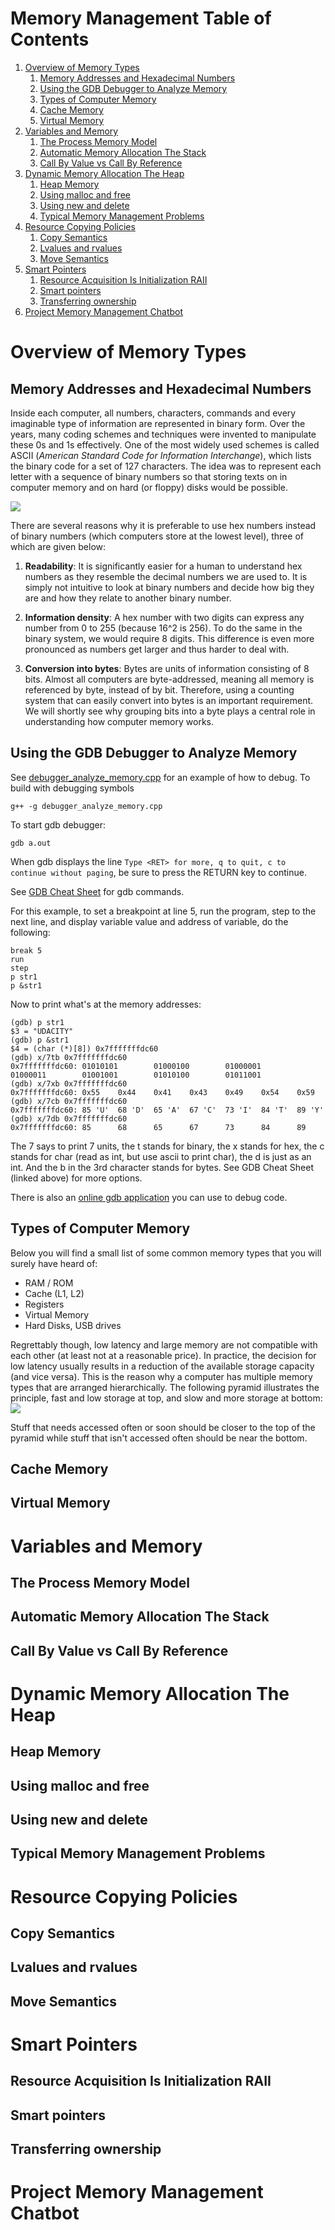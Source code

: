 # Memory Management Table of Contents
1. [Overview of Memory Types](#overview-of-memory-types)
	1. [Memory Addresses and Hexadecimal Numbers](#memory-addresses-and-hexadecimal-numbers)
	2. [Using the GDB Debugger to Analyze Memory](#Using-the-GDB-Debugger-to-Analyze-Memory)
	3. [Types of Computer Memory](#Types-of-Computer-Memory)
	4. [Cache Memory](#Cache-Memory)
	5. [Virtual Memory](#Virtual-Memory)
2. [Variables and Memory](#Variables-and-Memory)
	1. [The Process Memory Model](#The-Process-Memory-Model)
	2. [Automatic Memory Allocation The Stack](#Automatic-Memory-Allocation-The-Stack)
	3. [Call By Value vs Call By Reference](#Call-By-Value-vs-Call-By-Reference)
3. [Dynamic Memory Allocation The Heap](#Dynamic-Memory-Allocation-The-Heap)
	1. [Heap Memory](#Heap-Memory)
	2. [Using malloc and free](#Using-malloc-and-free)
	3. [Using new and delete](#Using-new-and-delete)
	4. [Typical Memory Management Problems](#Typical-Memory-Management-Problems)
4. [Resource Copying Policies](#Resource-Copying-Policies)
	1. [Copy Semantics](#Copy-Semantics)
	2. [Lvalues and rvalues](#Lvalues-and-rvalues)
	3. [Move Semantics](#Move-Semantics)
5. [Smart Pointers](#Smart-Pointers)
	1. [Resource Acquisition Is Initialization RAII](#Resource-Acquisition-Is-Initialization-RAII)
	2. [Smart pointers](#Smart-pointers)
	3. [Transferring ownership](#Transferring-ownership)
6. [Project Memory Management Chatbot](#Project-Memory-Management-Chatbot)

# Overview of Memory Types
## Memory Addresses and Hexadecimal Numbers

Inside each computer, all numbers, characters, commands and every imaginable type of information are represented in binary form. Over the years, many coding schemes and techniques were invented to manipulate these 0s and 1s effectively. One of the most widely used schemes is called ASCII (_American Standard Code for Information Interchange_), which lists the binary code for a set of 127 characters. The idea was to represent each letter with a sequence of binary numbers so that storing texts on in computer memory and on hard (or floppy) disks would be possible.

![](images/ascii-table-black.png)

There are several reasons why it is preferable to use hex numbers instead of binary numbers (which computers store at the lowest level), three of which are given below:

1. **Readability**: It is significantly easier for a human to understand hex numbers as they resemble the decimal numbers we are used to. It is simply not intuitive to look at binary numbers and decide how big they are and how they relate to another binary number.
    
2. **Information density**: A hex number with two digits can express any number from 0 to 255 (because 16^2 is 256). To do the same in the binary system, we would require 8 digits. This difference is even more pronounced as numbers get larger and thus harder to deal with.
    
3. **Conversion into bytes**: Bytes are units of information consisting of 8 bits. Almost all computers are byte-addressed, meaning all memory is referenced by byte, instead of by bit. Therefore, using a counting system that can easily convert into bytes is an important requirement. We will shortly see why grouping bits into a byte plays a central role in understanding how computer memory works.

## Using the GDB Debugger to Analyze Memory

See [debugger_analyze_memory.cpp](debugger_analyze_memory.cpp) for an example of how to debug. To build with debugging symbols
```
g++ -g debugger_analyze_memory.cpp
```

To start gdb debugger:
```
gdb a.out
```
When gdb displays the line `Type <RET> for more, q to quit, c to continue without paging`, be sure to press the RETURN key to continue.

See [GDB Cheat Sheet](gdb_cheat_sheet.pdf) for gdb commands.

For this example, to set a breakpoint at line 5, run the program, step to the next line, and display variable value and address of variable, do the following:
```
break 5
run
step
p str1
p &str1
```

Now to print what's at the memory addresses:
```
(gdb) p str1
$3 = "UDACITY"
(gdb) p &str1
$4 = (char (*)[8]) 0x7fffffffdc60
(gdb) x/7tb 0x7fffffffdc60
0x7fffffffdc60: 01010101        01000100        01000001        01000011        01001001        01010100        01011001
(gdb) x/7xb 0x7fffffffdc60
0x7fffffffdc60: 0x55    0x44    0x41    0x43    0x49    0x54    0x59
(gdb) x/7cb 0x7fffffffdc60
0x7fffffffdc60: 85 'U'  68 'D'  65 'A'  67 'C'  73 'I'  84 'T'  89 'Y'
(gdb) x/7db 0x7fffffffdc60
0x7fffffffdc60: 85      68      65      67      73      84      89
```
The 7 says to print 7 units, the t stands for binary, the x stands for hex, the c stands for char (read as int, but use ascii to print char), the d is just as an int. And the b in the 3rd character stands for bytes. See GDB Cheat Sheet (linked above) for more options.

There is also an [online gdb application](https://www.onlinegdb.com) you can use to debug code.

## Types of Computer Memory

Below you will find a small list of some common memory types that you will surely have heard of:
- RAM / ROM
- Cache (L1, L2)
- Registers
- Virtual Memory
- Hard Disks, USB drives

Regrettably though, low latency and large memory are not compatible with each other (at least not at a reasonable price). In practice, the decision for low latency usually results in a reduction of the available storage capacity (and vice versa). This is the reason why a computer has multiple memory types that are arranged hierarchically. The following pyramid illustrates the principle, fast and low storage at top, and slow and more storage at bottom:
![](images/pyramid-memory.png)

Stuff that needs accessed often or soon should be closer to the top of the pyramid while stuff that isn't accessed often should be near the bottom.

## Cache Memory
## Virtual Memory

# Variables and Memory
## The Process Memory Model
## Automatic Memory Allocation The Stack
## Call By Value vs Call By Reference

# Dynamic Memory Allocation The Heap
## Heap Memory
## Using malloc and free
## Using new and delete
## Typical Memory Management Problems

# Resource Copying Policies
## Copy Semantics
## Lvalues and rvalues
## Move Semantics

# Smart Pointers
## Resource Acquisition Is Initialization RAII
## Smart pointers
## Transferring ownership

# Project Memory Management Chatbot
